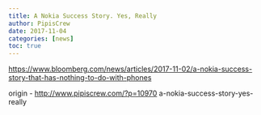 ```yaml
---
title: A Nokia Success Story. Yes, Really
author: PipisCrew
date: 2017-11-04
categories: [news]
toc: true
---
```


https://www.bloomberg.com/news/articles/2017-11-02/a-nokia-success-story-that-has-nothing-to-do-with-phones

origin - http://www.pipiscrew.com/?p=10970 a-nokia-success-story-yes-really